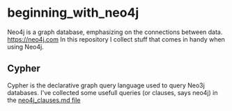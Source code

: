 # beginning_with_neo4j

Neo4j is a graph database, emphasizing on the connections between data. https://neo4j.com
In this repository I collect stuff that comes in handy when using Neo4j. 

## Cypher
Cypher is the declarative graph query language used to query Neo3j databases.
I've collected some usefull queries (or clauses, says neo4j) in the [neo4j_clauses.md file](./neo4j_clauses.md)
